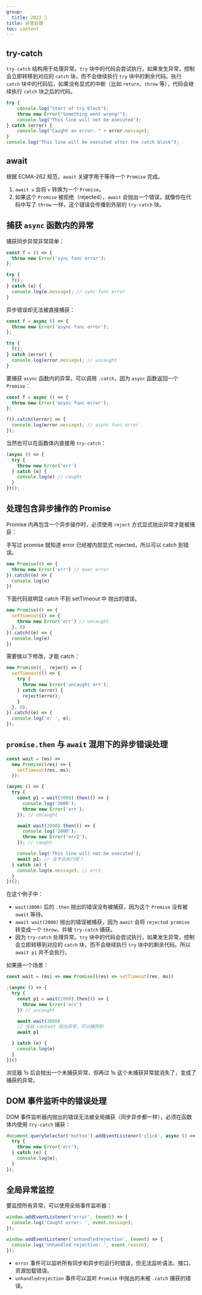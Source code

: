 ```yaml
---
group:
  title: 2022 🐯
title: 异常处理
toc: content
---
```


## try-catch

`try-catch` 结构用于处理异常。`try` 块中的代码会尝试执行，如果发生异常，控制会立即转移到对应的 `catch` 块，而不会继续执行 `try` 块中的剩余代码。执行 `catch` 块中的代码后，如果没有显式的中断（比如 `return`、`throw` 等），代码会继续执行 `catch` 块之后的代码。

```js
try {
    console.log("Start of try block");
    throw new Error("Something went wrong!");
    console.log("This line will not be executed");
} catch (error) {
    console.log("Caught an error: " + error.message);
}
console.log("This line will be executed after the catch block");
```

## await

根据 ECMA-262 规范，`await` 关键字用于等待一个 `Promise` 完成。

1. `await v` 会将 `v` 转换为一个 `Promise`。
2. 如果这个 `Promise` 被拒绝（rejected），`await` 会抛出一个错误，就像你在代码中写了 `throw` 一样，这个错误会传播到外层的 `try-catch` 块。

## 捕获 `async` 函数内的异常

捕获同步异常非常简单：

```js
const f = () => {
  throw new Error('sync func error');
};

try {
  f();
} catch (e) {
  console.log(e.message); // sync func error
}
```

异步错误却无法被直接捕获：

```js
const f = async () => {
  throw new Error('async func error');
};

try {
  f();
} catch (error) {
  console.log(error.message); // uncaught
}
```

要捕获 `async` 函数内的异常，可以调用 `.catch`，因为 `async` 函数返回一个 `Promise`：

```js
const f = async () => {
  throw new Error('async func error');
};

f().catch((error) => {
  console.log(error.message); // async func error
});
```

当然也可以在函数体内直接用 `try-catch`：

```js
(async () => {
  try {
    throw new Error('err')
  } catch (e) {
    console.log(e) // caught
  }
})();
```

## 处理包含异步操作的 Promise

Promise 内再包含一个异步操作时，必须使用 `reject` 方式显式抛出异常才能被捕获：

手写过 promise 就知道 error 已经被内部显式 rejected，所以可以 catch 到错误。

```js
new Promise(() => {
  throw new Error('err') // exec error
}).catch((e) => {
  console.log(e)
})
```

下面代码就明显 catch 不到 setTimeout 中 抛出的错误。

```js
new Promise(() => {
  setTimeout(() => {
    throw new Error('err') // uncaught
  }, 0)
}).catch((e) => {
  console.log(e)
})
```

需要做以下修改，才能 catch：

```js
new Promise((_, reject) => {
  setTimeout(() => {
    try {
      throw new Error('uncaught err');
    } catch (error) {
      reject(error);
    }
  }, 0);
}).catch((e) => {
  console.log('e: ', e);
});
```

## `promise.then` 与 `await` 混用下的异步错误处理

```js
const wait = (ms) =>
  new Promise((res) => {
    setTimeout(res, ms);
  });

(async () => {
  try {
    const p1 = wait(3000).then(() => {
      console.log('3000');
      throw new Error('err');
    }); // uncaught

    await wait(2000).then(() => {
      console.log('2000');
      throw new Error('err2');
    }); // caught

    console.log('This line will not be executed');
    await p1; // 会不会执行呢？
  } catch (e) {
    console.log(e.message); // err2
  }
})();
```

在这个例子中：

- `wait(3000)` 后的 `.then` 抛出的错误没有被捕获，因为这个 `Promise` 没有被 `await` 等待。
- `await wait(2000)` 抛出的错误被捕获，因为 `await` 会将 `rejected promise` 转变成一个 `throw`，并被 `try-catch` 捕获。
- 因为 `try-catch` 处理异常。`try` 块中的代码会尝试执行，如果发生异常，控制会立即转移到对应的 `catch` 块，而不会继续执行 `try` 块中的剩余代码。所以 `await p1` 并不会执行。

如果换一个场景：

```js
const wait = (ms) => new Promise((res) => setTimeout(res, ms))

;(async () => {
  try {
    const p1 = wait(1000).then(() => {
      throw new Error('err')
    }) // uncaught

    await wait(3000)
    // 当前 context 抛出异常，可以捕获到
    await p1

  } catch (e) {
    console.log(e)
  }
})()
```

浏览器 1s 后会抛出一个未捕获异常，但再过 1s 这个未捕获异常就消失了，变成了捕获的异常。

## DOM 事件监听中的错误处理

DOM 事件监听器内抛出的错误无法被全局捕获（同步异步都一样），必须在函数体内使用 `try-catch` 捕获：

```js
document.querySelector('button').addEventListener('click', async () => {
  try {
    throw new Error('err');
  } catch (e) {
    console.log(e);
  }
});
```

## 全局异常监控

要监控所有异常，可以使用全局事件监听器：

```js
window.addEventListener('error', (event) => {
  console.log('Caught error: ', event.message);
});

window.addEventListener('unhandledrejection', (event) => {
  console.log('Unhandled rejection: ', event.reason);
});
```

- `error` 事件可以监听所有同步和异步的运行时错误，但无法监听语法、接口、资源加载错误。
- `unhandledrejection` 事件可以监听 `Promise` 中抛出的未被 `.catch` 捕获的错误。
